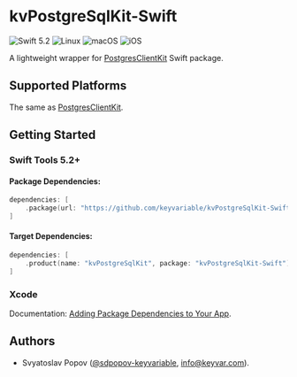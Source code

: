 # kvPostgreSqlKit-Swift

![Swift 5.2](https://img.shields.io/badge/swift-5.2-green.svg)
![Linux](https://img.shields.io/badge/os-linux-green.svg)
![macOS](https://img.shields.io/badge/os-macOS-green.svg)
![iOS](https://img.shields.io/badge/os-iOS-green.svg)

A lightweight wrapper for [PostgresClientKit](https://github.com/codewinsdotcom/PostgresClientKit) Swift package.


## Supported Platforms

The same as [PostgresClientKit](https://github.com/codewinsdotcom/PostgresClientKit).


## Getting Started

### Swift Tools 5.2+

#### Package Dependencies:

```swift
dependencies: [
    .package(url: "https://github.com/keyvariable/kvPostgreSqlKit-Swift.git", from: "0.2.0"),
]
```

#### Target Dependencies:

```swift
dependencies: [
    .product(name: "kvPostgreSqlKit", package: "kvPostgreSqlKit-Swift"),
]
```

### Xcode

Documentation: [Adding Package Dependencies to Your App](https://developer.apple.com/documentation/xcode/adding_package_dependencies_to_your_app).


## Authors

- Svyatoslav Popov ([@sdpopov-keyvariable](https://github.com/sdpopov-keyvariable), [info@keyvar.com](mailto:info@keyvar.com)).
